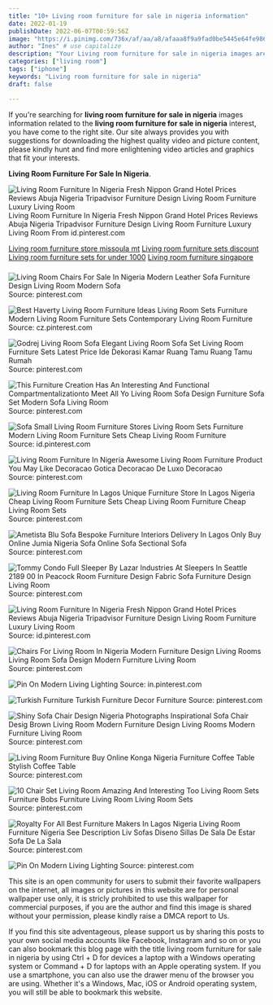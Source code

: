 ```yaml
---
title: "10+ Living room furniture for sale in nigeria information"
date: 2022-01-19
publishDate: 2022-06-07T00:59:56Z
image: "https://i.pinimg.com/736x/af/aa/a8/afaaa8f9a9fad0be5445e64fe986191e.jpg"
author: "Ines" # use capitalize
description: "Your Living room furniture for sale in nigeria images are ready in this website. Living room furniture for sale in nigeria are a topic that is being searched for and liked by netizens today. You can Find and Download the Living room furniture for sale in nigeria files here. Download all free vectors."
categories: ["living room"]
tags: ["iphone"]
keywords: "Living room furniture for sale in nigeria"
draft: false

---
```


If you're searching for **living room furniture for sale in nigeria** images information related to the **living room furniture for sale in nigeria** interest, you have come to the right  site.  Our site always  provides you with  suggestions  for downloading  the highest  quality video and picture  content, please kindly hunt and find more enlightening video articles and graphics  that fit your interests.

**Living Room Furniture For Sale In Nigeria**. 

![Living Room Furniture In Nigeria Fresh Nippon Grand Hotel Prices Reviews Abuja Nigeria Tripadvisor Furniture Design Living Room Furniture Luxury Living Room](https://i.pinimg.com/564x/27/fe/a0/27fea06a3bdbab6766c154200ae9d624.jpg "Living Room Furniture In Nigeria Fresh Nippon Grand Hotel Prices Reviews Abuja Nigeria Tripadvisor Furniture Design Living Room Furniture Luxury Living Room")
Living Room Furniture In Nigeria Fresh Nippon Grand Hotel Prices Reviews Abuja Nigeria Tripadvisor Furniture Design Living Room Furniture Luxury Living Room From id.pinterest.com

[Living room furniture store missoula mt](/living-room-furniture-store-missoula-mt/)
[Living room furniture sets discount](/living-room-furniture-sets-discount/)
[Living room furniture sets for under 1000](/living-room-furniture-sets-for-under-1000/)
[Living room furniture singapore](/living-room-furniture-singapore/)



### 

 


![Living Room Chairs For Sale In Nigeria Modern Leather Sofa Furniture Design Living Room Modern Sofa](https://i.pinimg.com/600x315/9e/29/b5/9e29b59b11c7462987bda38025446645.jpg "Living Room Chairs For Sale In Nigeria Modern Leather Sofa Furniture Design Living Room Modern Sofa")
Source: pinterest.com

 

![Best Haverty Living Room Furniture Ideas Living Room Sets Furniture Modern Living Room Furniture Sets Contemporary Living Room Furniture](https://i.pinimg.com/originals/67/da/f2/67daf266992f149274768a25fb2f638a.jpg "Best Haverty Living Room Furniture Ideas Living Room Sets Furniture Modern Living Room Furniture Sets Contemporary Living Room Furniture")
Source: cz.pinterest.com

 

![Godrej Living Room Sofa Elegant Living Room Sofa Set Living Room Furniture Sets Latest Price Ide Dekorasi Kamar Ruang Tamu Ruang Tamu Rumah](https://i.pinimg.com/564x/30/d5/15/30d515b86c9ba3e467c3a4f07c367bda.jpg "Godrej Living Room Sofa Elegant Living Room Sofa Set Living Room Furniture Sets Latest Price Ide Dekorasi Kamar Ruang Tamu Ruang Tamu Rumah")
Source: pinterest.com

 

![This Furniture Creation Has An Interesting And Functional Compartmentalizationto Meet All Yo Living Room Sofa Design Furniture Sofa Set Modern Sofa Living Room](https://i.pinimg.com/564x/28/82/61/28826190ba622b81922bfa936fbf46dd.jpg "This Furniture Creation Has An Interesting And Functional Compartmentalizationto Meet All Yo Living Room Sofa Design Furniture Sofa Set Modern Sofa Living Room")
Source: pinterest.com

 

![Sofa Small Living Room Furniture Stores Living Room Sets Furniture Modern Living Room Furniture Sets Cheap Living Room Furniture](https://i.pinimg.com/originals/cb/20/be/cb20be32c90fe593a95fc003a066cde5.jpg "Sofa Small Living Room Furniture Stores Living Room Sets Furniture Modern Living Room Furniture Sets Cheap Living Room Furniture")
Source: id.pinterest.com

 

![Living Room Furniture In Nigeria Awesome Living Room Furniture Product You May Like Decoracao Gotica Decoracao De Luxo Decoracao](https://i.pinimg.com/736x/10/38/8c/10388c8479cc3685e874734f60d92532.jpg "Living Room Furniture In Nigeria Awesome Living Room Furniture Product You May Like Decoracao Gotica Decoracao De Luxo Decoracao")
Source: pinterest.com

 

![Living Room Furniture In Lagos Unique Furniture Store In Lagos Nigeria Cheap Living Room Furniture Sets Cheap Living Room Furniture Cheap Living Room Sets](https://i.pinimg.com/736x/d9/e0/ad/d9e0ad69ec1cc042d1c8e7aec1f1b662.jpg "Living Room Furniture In Lagos Unique Furniture Store In Lagos Nigeria Cheap Living Room Furniture Sets Cheap Living Room Furniture Cheap Living Room Sets")
Source: pinterest.com

 

![Ametista Blu Sofa Bespoke Furniture Interiors Delivery In Lagos Only Buy Online Jumia Nigeria Sofa Online Sofa Sectional Sofa](https://i.pinimg.com/originals/d8/ba/cf/d8bacfdcda584513bb4f9df6ebd9ccc4.jpg "Ametista Blu Sofa Bespoke Furniture Interiors Delivery In Lagos Only Buy Online Jumia Nigeria Sofa Online Sofa Sectional Sofa")
Source: pinterest.com

 

![Tommy Condo Full Sleeper By Lazar Industries At Sleepers In Seattle 2189 00 In Peacock Room Furniture Design Fabric Sofa Furniture Design Living Room](https://i.pinimg.com/736x/d0/36/33/d03633d473ec177b79f7f5390679c703--condos-peacocks.jpg "Tommy Condo Full Sleeper By Lazar Industries At Sleepers In Seattle 2189 00 In Peacock Room Furniture Design Fabric Sofa Furniture Design Living Room")
Source: pinterest.com

 

![Living Room Furniture In Nigeria Fresh Nippon Grand Hotel Prices Reviews Abuja Nigeria Tripadvisor Furniture Design Living Room Furniture Luxury Living Room](https://i.pinimg.com/564x/27/fe/a0/27fea06a3bdbab6766c154200ae9d624.jpg "Living Room Furniture In Nigeria Fresh Nippon Grand Hotel Prices Reviews Abuja Nigeria Tripadvisor Furniture Design Living Room Furniture Luxury Living Room")
Source: id.pinterest.com

 

![Chairs For Living Room In Nigeria Modern Furniture Design Living Rooms Living Room Sofa Design Modern Furniture Living Room](https://i.pinimg.com/originals/47/6e/96/476e963199d3b7edf944470057f805a4.jpg "Chairs For Living Room In Nigeria Modern Furniture Design Living Rooms Living Room Sofa Design Modern Furniture Living Room")
Source: pinterest.com

 

![Pin On Modern Living Lighting](https://i.pinimg.com/originals/bb/84/21/bb84218c254222985c01da872afdcba4.jpg "Pin On Modern Living Lighting")
Source: in.pinterest.com

 

![Turkish Furniture Turkish Furniture Decor Furniture](https://i.pinimg.com/736x/bd/3a/0e/bd3a0e7f79748ff9af705ddc6adc50fb.jpg "Turkish Furniture Turkish Furniture Decor Furniture")
Source: pinterest.com

 

![Shiny Sofa Chair Design Nigeria Photographs Inspirational Sofa Chair Desig Brown Living Room Modern Furniture Design Living Rooms Modern Furniture Living Room](https://i.pinimg.com/originals/0e/47/0a/0e470af6b312023fcd3dc85257b43bb8.jpg "Shiny Sofa Chair Design Nigeria Photographs Inspirational Sofa Chair Desig Brown Living Room Modern Furniture Design Living Rooms Modern Furniture Living Room")
Source: pinterest.com

 

![Living Room Furniture Buy Online Konga Nigeria Furniture Coffee Table Stylish Coffee Table](https://i.pinimg.com/originals/ac/9f/df/ac9fdf193c058f4a64ff63c8530057c9.jpg "Living Room Furniture Buy Online Konga Nigeria Furniture Coffee Table Stylish Coffee Table")
Source: pinterest.com

 

![10 Chair Set Living Room Amazing And Interesting Too Living Room Sets Furniture Bobs Furniture Living Room Living Room Sets](https://i.pinimg.com/736x/13/05/0d/13050d811e7a2c834f72ab9c4b5b3a37.jpg "10 Chair Set Living Room Amazing And Interesting Too Living Room Sets Furniture Bobs Furniture Living Room Living Room Sets")
Source: pinterest.com

 

![Royalty For All Best Furniture Makers In Lagos Nigeria Living Room Furniture Nigeria See Description Liv Sofas Diseno Sillas De Sala De Estar Sofa De La Sala](https://i.pinimg.com/736x/bc/b1/68/bcb16855dc1ec7b23fa4915edece4c51.jpg "Royalty For All Best Furniture Makers In Lagos Nigeria Living Room Furniture Nigeria See Description Liv Sofas Diseno Sillas De Sala De Estar Sofa De La Sala")
Source: pinterest.com

 

![Pin On Modern Living Lighting](https://i.pinimg.com/736x/af/aa/a8/afaaa8f9a9fad0be5445e64fe986191e.jpg "Pin On Modern Living Lighting")
Source: pinterest.com

 

This site is an open community for users to submit their favorite wallpapers on the internet, all images or pictures in this website are for personal wallpaper use only, it is stricly prohibited to use this wallpaper for commercial purposes, if you are the author and find this image is shared without your permission, please kindly raise a DMCA report to Us.

If you find this site adventageous, please support us by sharing this posts to your own social media accounts like Facebook, Instagram and so on or you can also bookmark this blog page with the title living room furniture for sale in nigeria by using Ctrl + D for devices a laptop with a Windows operating system or Command + D for laptops with an Apple operating system. If you use a smartphone, you can also use the drawer menu of the browser you are using. Whether it's a Windows, Mac, iOS or Android operating system, you will still be able to bookmark this website.
